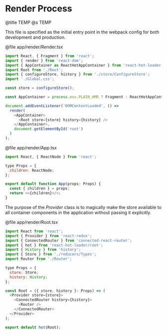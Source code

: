# Render Process
@title TEMP
@s TEMP

This file is specified as the initial entry point in the webpack config for both development and production.

@file app/render/Render.tsx
```js
import React, { Fragment } from 'react';
import { render } from 'react-dom';
import { AppContainer as ReactHotAppContainer } from 'react-hot-loader';
import Root from './Root';
import { configureStore, history } from './store/ConfigureStore';
import './Global.css';

const store = configureStore();

const AppContainer = process.env.PLAIN_HMR ? Fragment : ReactHotAppContainer;

document.addEventListener('DOMContentLoaded', () =>
  render(
    <AppContainer>
      <Root store={store} history={history} />
    </AppContainer>,
    document.getElementById('root')
  )
);
```

@file app/render/App.tsx
```js
import React, { ReactNode } from 'react';

type Props = {
  children: ReactNode;
};

export default function App(props: Props) {
  const { children } = props;
  return <>{children}</>;
}
```

The purpose of the *Provider* class is to magically make the store available to all container components in the application without passing it explicitly.

@file app/render/Root.tsx
```js
import React from 'react';
import { Provider } from 'react-redux';
import { ConnectedRouter } from 'connected-react-router';
import { hot } from 'react-hot-loader/root';
import { History } from 'history';
import { Store } from './reducers/Types';
import Router from './Router';

type Props = {
  store: Store;
  history: History;
};

const Root = ({ store, history }: Props) => (
  <Provider store={store}>
    <ConnectedRouter history={history}>
      <Router />
    </ConnectedRouter>
  </Provider>
);

export default hot(Root);
```
